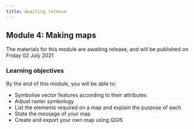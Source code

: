 ```yaml
---
title: Awaiting release
---
```


## Module 4: Making maps

The materials for this module are awaiting release, and will be published on Friday 02 July 2021

### Learning objectives
By the end of this module, you will be able to:
- Symbolise vector features according to their attributes
- Adjust raster symbology
- List the elements required on a map and explain the purpose of each
- State the message of your map
- Create and export your own map using QGIS